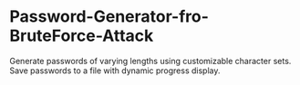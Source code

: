 # Password-Generator-fro-BruteForce-Attack
Generate passwords of varying lengths using customizable character sets. Save passwords to a file with dynamic progress display.
